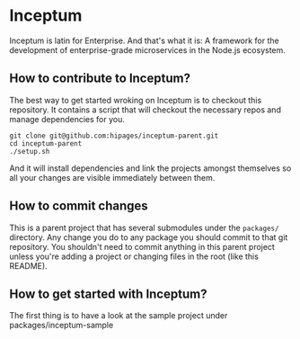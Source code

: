 Inceptum
====

Inceptum is latin for Enterprise. And that's what it is: A framework for the development of enterprise-grade microservices in the Node.js ecosystem.

How to contribute to Inceptum?
--

The best way to get started wroking on Inceptum is to checkout this repository. It contains a script that will checkout the necessary repos and manage dependencies for you.

```
git clone git@github.com:hipages/inceptum-parent.git
cd inceptum-parent
./setup.sh
```

And it will install dependencies and link the projects amongst themselves so all your changes are visible immediately between them.

How to commit changes
--

This is a parent project that has several submodules under the ```packages/``` directory. Any change you do to any package you should commit to that git repository.
You shouldn't need to commit anything in this parent project unless you're adding a project or changing files in the root (like this README).

How to get started with Inceptum?
--

The first thing is to have a look at the sample project under packages/inceptum-sample
